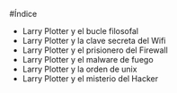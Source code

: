 #Índice

* Larry Plotter y el bucle filosofal
* Larry Plotter y la clave secreta del Wifi
* Larry Plotter y el prisionero del Firewall
* Larry Plotter y el malware de fuego
* Larry Plotter y la orden de unix
* Larry Plotter y el misterio del Hacker
